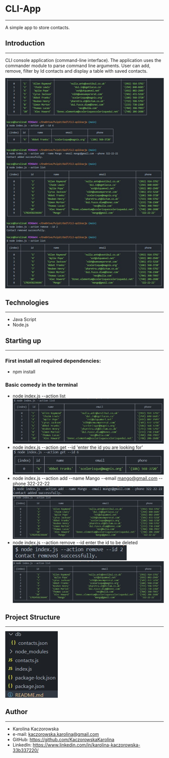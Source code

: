 # CLI-App

---

A simple app to store contacts.

## Introduction

---

CLI console application (command-line interface). The application uses the commander module to parse command line arguments. User can add,
remove, filter by Id contacts and display a table with saved contacts.

![CLI-App - view](view.jpg)

## Technologies

---

- Java Script
- Node.js

## Starting up

---

### First install all required dependencies:

- npm install

### Basic comedy in the terminal

- node index.js --action list
  ![CLI-App - actionList](actionList.jpg)
- node index.js --action get --id 'enter the id you are looking for'
  ![CLI-App - action-get--id](action-get--id.jpg)
- node index.js --action add --name Mango --email mango@gmail.com --phone 322-22-22
  ![CLI-App - action-add](action-add.jpg)
  ![CLI-App - actionList-after--add](actionList-after--add.jpg)
- node index.js --action remove --id enter the id to be deleted
  ![CLI-App - action-remove](action-remove.jpg)
  ![CLI-App - actionList-after--remove](actionList-after--remove.jpg)

## Project Structure

---

![Project structure](ProjectStructure.jpg)

## Author

---

- Karolina Kaczorowska
- e-mail: kaczorowska.karolina@gmail.com
- GitHub: https://github.com/KaczorowskaKarolina
- LinkedIn: https://www.linkedin.com/in/karolina-kaczorowska-33b337220/
